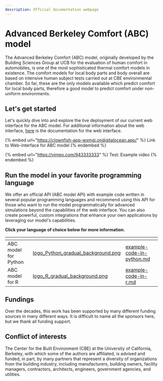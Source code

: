 ```yaml
---
description: Official documentation webpage
---
```


# Advanced Berkeley Comfort (ABC) model

The Advanced Berkeley Comfort (ABC) model, originally developed by the Building Sciences Group at UCB for the evaluation of human comfort in automobiles, is one of the most sophisticated thermal comfort models in existence. The comfort models for local body parts and body overall are based on intensive human subject tests carried out at CBE environmental chamber. So far, these are the only models available which predict comfort for local body parts, therefore a good model to predict comfort under non-uniform environments.&#x20;

## Let's get started

Let's quickly dive into and explore the live deployment of our current web interface for the ABC model. For additional information about the web interface, [here](documentation/web-interface/) is the documentation for the web interface.

{% embed url="https://clownfish-app-wxmgi.ondigitalocean.app/" %}
Link to Web-interface for ABC model
{% endembed %}

{% embed url="https://vimeo.com/943333333" %}
Test: Example video
{% endembed %}

## Run the model in your favorite programming language

We offer an official API (ABC model API) with example code written in several popular programming languages and recommend using this API for those who want to run the model programmatically for advanced simulations beyond the capabilities of the web interface. You can also create powerful, custom integrations that enhance your own applications by leveraging our model's capabilities.

**Click your language of choice below for more information.**

<table data-card-size="large" data-view="cards"><thead><tr><th></th><th data-hidden data-card-cover data-type="files"></th><th data-hidden data-card-target data-type="content-ref"></th></tr></thead><tbody><tr><td>ABC model for Python</td><td><a href=".gitbook/assets/logo_Python_gradual_background.png">logo_Python_gradual_background.png</a></td><td><a href="documentation/abc-model-api/example-code-in-python.md">example-code-in-python.md</a></td></tr><tr><td>ABC model for R</td><td><a href=".gitbook/assets/logo_R_gradual_background.png">logo_R_gradual_background.png</a></td><td><a href="documentation/abc-model-api/example-code-in-r.md">example-code-in-r.md</a></td></tr></tbody></table>

## Fundings

Over the decades, this work has been supported by many different funding sources in many different ways. It is difficult to name all the sponsors here, but we thank all funding support.

## Conflict of interests

The Center for the Built Environment (CBE) at the University of California, Berkeley, with which some of the authors are affiliated, is advised and funded, in part, by many partners that represent a diversity of organizations from the building industry, including manufacturers, building owners, facility managers, contractors, architects, engineers, government agencies, and utilities.

